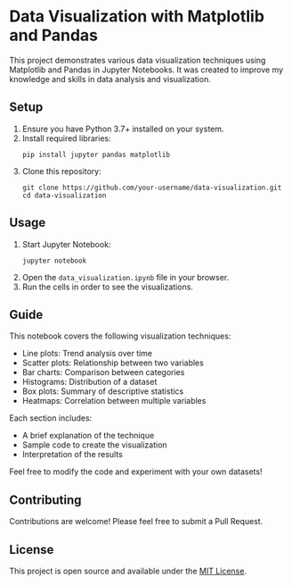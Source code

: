 # Data Visualization with Matplotlib and Pandas

This project demonstrates various data visualization techniques using Matplotlib and Pandas in Jupyter Notebooks. It was created to improve my knowledge and skills in data analysis and visualization.

## Setup

1. Ensure you have Python 3.7+ installed on your system.
2. Install required libraries:
   ```
   pip install jupyter pandas matplotlib
   ```
3. Clone this repository:
   ```
   git clone https://github.com/your-username/data-visualization.git
   cd data-visualization
   ```

## Usage

1. Start Jupyter Notebook:
   ```
   jupyter notebook
   ```
2. Open the `data_visualization.ipynb` file in your browser.
3. Run the cells in order to see the visualizations.

## Guide

This notebook covers the following visualization techniques:

- Line plots: Trend analysis over time
- Scatter plots: Relationship between two variables
- Bar charts: Comparison between categories
- Histograms: Distribution of a dataset
- Box plots: Summary of descriptive statistics
- Heatmaps: Correlation between multiple variables

Each section includes:
- A brief explanation of the technique
- Sample code to create the visualization
- Interpretation of the results

Feel free to modify the code and experiment with your own datasets!

## Contributing

Contributions are welcome! Please feel free to submit a Pull Request.

## License

This project is open source and available under the [MIT License](LICENSE).